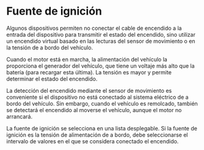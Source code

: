 # Fuente de ignición

Algunos dispositivos permiten no conectar el cable de encendido a la entrada del dispositivo para transmitir el estado del encendido, sino utilizar un encendido virtual basado en las lecturas del sensor de movimiento o en la tensión de a bordo del vehículo.

Cuando el motor está en marcha, la alimentación del vehículo la proporciona el generador del vehículo, que tiene un voltaje más alto que la batería (para recargar esta última). La tensión es mayor y permite determinar el estado del encendido.

La detección del encendido mediante el sensor de movimiento es conveniente si el dispositivo no está conectado al sistema eléctrico de a bordo del vehículo. Sin embargo, cuando el vehículo es remolcado, también se detectará el encendido al moverse el vehículo, aunque el motor no arrancará.

La fuente de ignición se selecciona en una lista desplegable. Si la fuente de ignición es la tensión de alimentación de a bordo, debe seleccionarse el intervalo de valores en el que se considera conectado el encendido.
